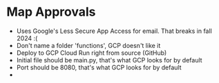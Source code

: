 # Map Approvals

- Uses Google's Less Secure App Access for email. That breaks in fall 2024 :(
- Don't name a folder 'functions', GCP doesn't like it
- Deploy to GCP Cloud Run right from source (GitHub)
- Initial file should be main.py, that's what GCP looks for by default
- Port should be 8080, that's what GCP looks for by default
- 
